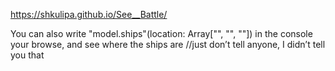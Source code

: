https://shkulipa.github.io/See__Battle/


You can also write "model.ships"(location: Array["", "", ""]) in the console your browse, and see where the ships are
//just don’t tell anyone, I didn’t tell you that
